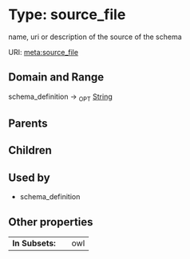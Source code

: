 
# Type: source_file


name, uri or description of the source of the schema

URI: [meta:source_file](https://w3id.org/biolink/biolinkml/meta/source_file)


## Domain and Range

schema_definition ->  <sub>OPT</sub> [String](types/String.md)

## Parents


## Children


## Used by

 * schema_definition

## Other properties

|  |  |  |
| --- | --- | --- |
| **In Subsets:** | | owl |


